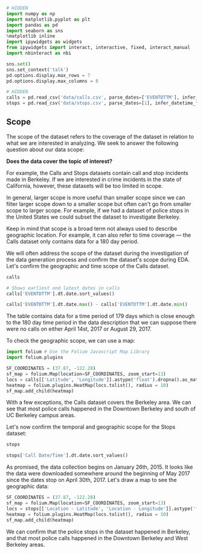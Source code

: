 

```python
# HIDDEN
import numpy as np
import matplotlib.pyplot as plt
import pandas as pd
import seaborn as sns
%matplotlib inline
import ipywidgets as widgets
from ipywidgets import interact, interactive, fixed, interact_manual
import nbinteract as nbi

sns.set()
sns.set_context('talk')
pd.options.display.max_rows = 7
pd.options.display.max_columns = 8
```


```python
# HIDDEN
calls = pd.read_csv('data/calls.csv', parse_dates=['EVENTDTTM'], infer_datetime_format=True)
stops = pd.read_csv('data/stops.csv', parse_dates=[1], infer_datetime_format=True)
```

## Scope

The scope of the dataset refers to the coverage of the dataset in relation to what we are interested in analyzing. We seek to answer the following question about our data scope:

**Does the data cover the topic of interest?**

For example, the Calls and Stops datasets contain call and stop incidents made in Berkeley. If we are interested in crime incidents in the state of California, however, these datasets will be too limited in scope.

In general, larger scope is more useful than smaller scope since we can filter larger scope down to a smaller scope but often can't go from smaller scope to larger scope. For example, if we had a dataset of police stops in the United States we could subset the dataset to investigate Berkeley.

Keep in mind that scope is a broad term not always used to describe geographic location. For example, it can also refer to time coverage — the Calls dataset only contains data for a 180 day period.

We will often address the scope of the dataset during the investigation of the data generation process and confirm the dataset's scope during EDA. Let's confirm the geographic and time scope of the Calls dataset.


```python
calls
```


```python
# Shows earliest and latest dates in calls
calls['EVENTDTTM'].dt.date.sort_values()
```


```python
calls['EVENTDTTM'].dt.date.max() - calls['EVENTDTTM'].dt.date.min()
```

The table contains data for a time period of 179 days which is close enough to the 180 day time period in the data description that we can suppose there were no calls on either April 14st, 2017 or August 29, 2017.

To check the geographic scope, we can use a map:


```python
import folium # Use the Folium Javascript Map Library
import folium.plugins

SF_COORDINATES = (37.87, -122.28)
sf_map = folium.Map(location=SF_COORDINATES, zoom_start=13)
locs = calls[['Latitude', 'Longitude']].astype('float').dropna().as_matrix()
heatmap = folium.plugins.HeatMap(locs.tolist(), radius = 10)
sf_map.add_child(heatmap)
```

With a few exceptions, the Calls dataset covers the Berkeley area. We can see that most police calls happened in the Downtown Berkeley and south of UC Berkeley campus areas.

Let's now confirm the temporal and geographic scope for the Stops dataset:


```python
stops
```


```python
stops['Call Date/Time'].dt.date.sort_values()
```

As promised, the data collection begins on January 26th, 2015. It looks like the data were downloaded somewhere around the beginning of May 2017 since the dates stop on April 30th, 2017. Let's draw a map to see the geographic data:


```python
SF_COORDINATES = (37.87, -122.28)
sf_map = folium.Map(location=SF_COORDINATES, zoom_start=13)
locs = stops[['Location - Latitude', 'Location - Longitude']].astype('float').dropna().as_matrix()
heatmap = folium.plugins.HeatMap(locs.tolist(), radius = 10)
sf_map.add_child(heatmap)
```

We can confirm that the police stops in the dataset happened in Berkeley, and that most police calls happened in the Downtown Berkeley and West Berkeley areas.
